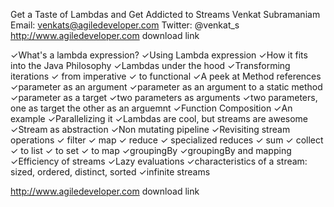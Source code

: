 Get a Taste of Lambdas and Get Addicted to Streams
Venkat Subramaniam
Email: venkats@agiledeveloper.com
Twitter: @venkat_s
http://www.agiledeveloper.com download link

✓What's a lambda expression?
✓Using Lambda expression
✓How it fits into the Java Philosophy
✓Lambdas under the hood
✓Transforming iterations
	✓ from imperative
	✓ to functional
✓A peek at Method references
  ✓parameter as an argument
  ✓parameter as an argument to a static method
  ✓parameter as a target
  ✓two parameters as arguments
  ✓two parameters, one as target the other as an arguemnt
✓Function Composition
✓An example
✓Parallelizing it
✓Lambdas are cool, but streams are awesome
✓Stream as abstraction
✓Non mutating pipeline
✓Revisiting stream operations
 ✓ filter
 ✓ map
 ✓ reduce
 ✓ specialized reduces
 ✓ sum
✓ collect
  ✓ to list
  ✓ to set
  ✓ to map
✓groupingBy
✓groupingBy and mapping
✓Efficiency of streams
✓Lazy evaluations
✓characteristics of a stream: sized, ordered, distinct, sorted
✓infinite streams

http://www.agiledeveloper.com download link
